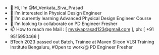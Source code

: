 - 👋 Hi, I’m @M_Venkata_Siva_Prasad
- 👀 I’m interested in Physical Design Engineer
- 🌱 I’m currently learning Advanced Physical Design Engineer Course
- 💞️ I’m looking to collaborate on PD Engineer Fresher
- 📫 How to reach me  Mail : [ mvsivaprasad123@gmail.com ], ph: [ +91 9515950466 ]
- BTech 2023 passed out Batch, Trainee at Maven Slicon VLSI Training Institute Bengaluru, #Open to work/@ PD Engineer Fresher 
<!---
MVSivaPrasad/MVSivaPrasad is a ✨ special ✨ repository because its `README.md` (this file) appears on your GitHub profile.
You can click the Preview link to take a look at your changes.
--->
